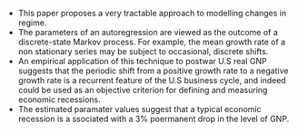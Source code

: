 - This paper proposes a very tractable approach to modelling changes in regime.  
- The parameters of an autoregression are viewed as the outcome of a discrete-state Markov process.  For example, the mean growth rate of a non stationary series may be subject to occasional, discrete shifts.  
- An empirical application of this technique to postwar U.S real GNP suggests that the periodic shift from a positive growth rate to a negative growth rate is a recurrent feature of the U.S business cycle, and indeed could be used as an objective criterion for defining and measuring economic recessions.
- The estimated paramater values suggest that a typical economic recession is a ssociated with a 3% poermanent drop in the level of GNP.  